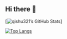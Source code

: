 ## Hi there 👋

<!--
**qishu321/qishu321** is a ✨ _special_ ✨ repository because its `README.md` (this file) appears on your GitHub profile.

Here are some ideas to get you started:

- 🔭 I’m currently working on ...
- 🌱 I’m currently learning ...
- 👯 I’m looking to collaborate on ...
- 🤔 I’m looking for help with ...
- 💬 Ask me about ...
- 📫 How to reach me: ...
- 😄 Pronouns: ...
- ⚡ Fun fact: ...
-->
<!-- GitHub 统计卡片 -->
[![qishu321’s GitHub Stats](https://github-readme-stats.vercel.app/api?username=qishu321&show_icons=true&theme=default&count_private=true&hide_border=true)]

<!-- 最常用语言 卡片 -->
[![Top Langs](https://github-readme-stats.vercel.app/api/top-langs/?username=qishu321&layout=compact&theme=default&hide_border=true)](https://github.com/anuraghazra/github-readme-stats)
